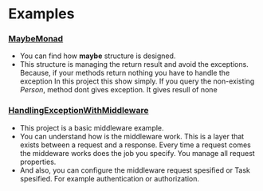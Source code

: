 # Examples
### [MaybeMonad](https://github.com/onurtavukcu/My-Attempts-On-Programming/tree/master/MaybeMonad)
  - You can find how **maybe** structure is designed.
  - This structure is managing the return result and avoid the exceptions. Because, if your methods return nothing you have to handle the exception
    In this project this show simply. If you query the non-existing _Person_, method dont gives exception. It gives resull of none

### [HandlingExceptionWithMiddleware](https://github.com/onurtavukcu/My-Attempts-On-Programming/tree/master/HandlingExceptionWithMiddleware)
  - This project is a basic middleware example.
  - You can understand how is the middleware work. This is a layer that exists between a request and a response.
    Every time a request comes the middeware works does the job you specify. You manage all request properties.
  - And also, you can configure the middleware request spesified or Task spesified. For example authentication or authorization. 

